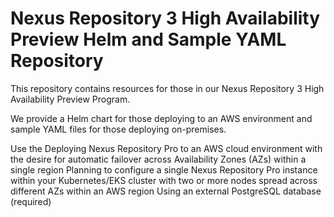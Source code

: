 <!--

    Sonatype Nexus (TM) Open Source Version
    Copyright (c) 2008-present Sonatype, Inc.
    All rights reserved. Includes the third-party code listed at http://links.sonatype.com/products/nexus/oss/attributions.

    This program and the accompanying materials are made available under the terms of the Eclipse Public License Version 1.0,
    which accompanies this distribution and is available at http://www.eclipse.org/legal/epl-v10.html.

    Sonatype Nexus (TM) Professional Version is available from Sonatype, Inc. "Sonatype" and "Sonatype Nexus" are trademarks
    of Sonatype, Inc. Apache Maven is a trademark of the Apache Software Foundation. M2eclipse is a trademark of the
    Eclipse Foundation. All other trademarks are the property of their respective owners.

-->

# Nexus Repository 3 High Availability Preview Helm and Sample YAML Repository

This repository contains resources for those in our Nexus Repository 3 High Availability Preview Program.

We provide a Helm chart for those deploying to an AWS environment and sample YAML files for those deploying on-premises.

Use the 
Deploying Nexus Repository Pro to an AWS cloud environment with the desire for automatic failover across Availability Zones (AZs) within a single region
Planning to configure a single Nexus Repository Pro instance within your Kubernetes/EKS cluster with two or more nodes spread across different AZs within an AWS region
Using an external PostgreSQL database (required)
